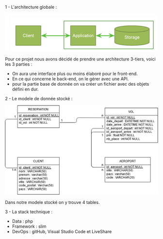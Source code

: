 1 -  L'architecture globale : 

![alt text](architecture_globale.PNG)

Pour ce projet nous avons décidé de prendre une architecture 3-tiers, voici les 3 parties :
- On aura une interface plus ou moins élaboré pour le front-end.
- En ce qui concerne le back-end, on le gérer avec une API.
- pour la partie base de donnée on va créer un fichier avec des objets défini en dur.

2 - Le modele de donnée stocké :

![alt text](mld.png)

Dans notre modele stocké on y trouve 4 tables.

3 - La stack technique :
 - Data : php
 - Framework : slim
 - DevOps : gitHub, Visual Studio Code et LiveShare